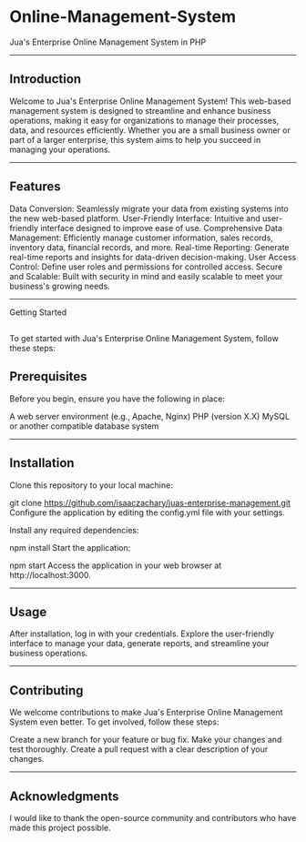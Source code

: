 # Online-Management-System
Jua's Enterprise Online Management System in PHP
<hr>
<h2>Introduction</h2>
Welcome to Jua's Enterprise Online Management System! This web-based management system is designed to streamline and enhance business operations, making it easy for organizations to manage their processes, data, and resources efficiently. Whether you are a small business owner or part of a larger enterprise, this system aims to help you succeed in managing your operations.
<hr>
<h2>Features</h2>
Data Conversion: Seamlessly migrate your data from existing systems into the new web-based platform.
User-Friendly Interface: Intuitive and user-friendly interface designed to improve ease of use.
Comprehensive Data Management: Efficiently manage customer information, sales records, inventory data, financial records, and more.
Real-time Reporting: Generate real-time reports and insights for data-driven decision-making.
User Access Control: Define user roles and permissions for controlled access.
Secure and Scalable: Built with security in mind and easily scalable to meet your business's growing needs.
<hr>
Getting Started<h2></h2>
To get started with Jua's Enterprise Online Management System, follow these steps:

<h2>Prerequisites</h2>
Before you begin, ensure you have the following in place:

A web server environment (e.g., Apache, Nginx)
PHP (version X.X)
MySQL or another compatible database system
<hr>
<h2>Installation</h2>
Clone this repository to your local machine:

git clone https://github.com/isaaczachary/juas-enterprise-management.git
Configure the application by editing the config.yml file with your settings.

Install any required dependencies:

npm install
Start the application:

npm start
Access the application in your web browser at http://localhost:3000.
<hr>
<h2>Usage</h2>
After installation, log in with your credentials.
Explore the user-friendly interface to manage your data, generate reports, and streamline your business operations.
<hr>
<h2>Contributing</h2>
We welcome contributions to make Jua's Enterprise Online Management System even better. To get involved, follow these steps:

Create a new branch for your feature or bug fix.
Make your changes and test thoroughly.
Create a pull request with a clear description of your changes.
<hr>
<h2>Acknowledgments</h2>
I would like to thank the open-source community and contributors who have made this project possible.

